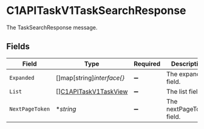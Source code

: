 # C1APITaskV1TaskSearchResponse

The TaskSearchResponse message.


## Fields

| Field                                                               | Type                                                                | Required                                                            | Description                                                         |
| ------------------------------------------------------------------- | ------------------------------------------------------------------- | ------------------------------------------------------------------- | ------------------------------------------------------------------- |
| `Expanded`                                                          | []map[string]*interface{}*                                          | :heavy_minus_sign:                                                  | The expanded field.                                                 |
| `List`                                                              | [][C1APITaskV1TaskView](../../models/shared/c1apitaskv1taskview.md) | :heavy_minus_sign:                                                  | The list field.                                                     |
| `NextPageToken`                                                     | **string*                                                           | :heavy_minus_sign:                                                  | The nextPageToken field.                                            |